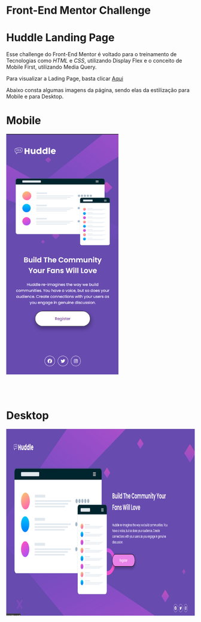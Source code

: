 # Front-End Mentor Challenge

# Huddle Landing Page

Esse challenge do Front-End Mentor é voltado para o treinamento de Tecnologias como _HTML_ e _CSS_, utilizando Display Flex e o conceito de Mobile First, utilizando Media Query.

Para visualizar a Lading Page, basta clicar <a href="https://thejrodrigues.github.io/Huddle-Landing-Page/" target="_blank" alt="Link do Site">Aqui</a>

Abaixo consta algumas imagens da página, sendo elas da estilização para Mobile e para Desktop.

# Mobile

<img src="images/Mobile-Readme.png" alt="Tela da estilização Mobile" width="300px" >
<br></br>
<br></br>

# Desktop

<img src="images/Desktop-Readme.png" alt="Tela da estilização Desktop" height="500px">
